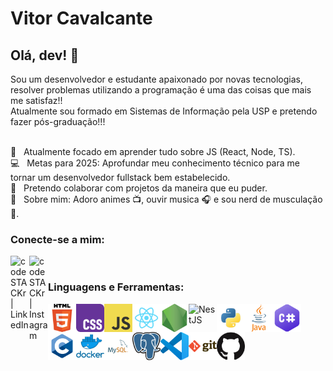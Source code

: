 # Vitor Cavalcante

## Olá, dev! 👋

Sou um desenvolvedor e estudante apaixonado por novas tecnologias, resolver problemas utilizando a programação é uma das coisas que mais me satisfaz!!
<br/>Atualmente sou formado em Sistemas de Informação pela USP e pretendo fazer pós-graduação!!!

 <br/> 🔭 &nbsp; Atualmente focado em aprender tudo sobre JS (React, Node, TS).
 <br/> :computer: &nbsp; Metas para 2025: Aprofundar meu conhecimento técnico para me tornar um desenvolvedor fullstack bem estabelecido. &nbsp; 
 <br/> :purple_heart: &nbsp; Pretendo colaborar com projetos da maneira que eu puder.
 <br/> 💬  &nbsp; Sobre mim: Adoro animes :tv:, ouvir musica :headphones: e sou nerd de musculação :muscle:.
 
 
 ### Conecte-se a mim:

[<img align="left" alt="codeSTACKr | LinkedIn" width="30" src="https://cdn.jsdelivr.net/npm/simple-icons@v3/icons/linkedin.svg" />][linkedin]
[<img align="left" alt="codeSTACKr | Instagram" width="30" src="https://cdn.jsdelivr.net/npm/simple-icons@v3/icons/instagram.svg" />][instagram]

<br />

 ### Linguagens e Ferramentas:
<img align="left" alt="HTML5" width="45" src="https://raw.githubusercontent.com/github/explore/80688e429a7d4ef2fca1e82350fe8e3517d3494d/topics/html/html.png" />
<img align="left" alt="CSS3" width="45" src="https://raw.githubusercontent.com/github/explore/80688e429a7d4ef2fca1e82350fe8e3517d3494d/topics/css/css.png" />
<img align="left" alt="JavaScript" width="45" src="https://raw.githubusercontent.com/github/explore/80688e429a7d4ef2fca1e82350fe8e3517d3494d/topics/javascript/javascript.png" />
<img align="left" alt="React" width="45" src="https://raw.githubusercontent.com/github/explore/80688e429a7d4ef2fca1e82350fe8e3517d3494d/topics/react/react.png" />
<img align="left" alt="Node.js" width="45" src="https://raw.githubusercontent.com/github/explore/80688e429a7d4ef2fca1e82350fe8e3517d3494d/topics/nodejs/nodejs.png" />
<img align="left" alt="NestJS" width="45" height="auto" src="https://nestjs.com/logo-small-gradient.d792062c.svg" />
<img align="left" alt="Python" width="45" src="https://raw.githubusercontent.com/github/explore/80688e429a7d4ef2fca1e82350fe8e3517d3494d/topics/python/python.png" />
<img align="left" alt="Java" width="45" src="https://raw.githubusercontent.com/github/explore/80688e429a7d4ef2fca1e82350fe8e3517d3494d/topics/java/java.png" />
<img align="left" alt="C#" width="45" src="https://raw.githubusercontent.com/github/explore/80688e429a7d4ef2fca1e82350fe8e3517d3494d/topics/csharp/csharp.png" />
<img align="left" alt="C" width="45" src="https://raw.githubusercontent.com/github/explore/80688e429a7d4ef2fca1e82350fe8e3517d3494d/topics/c/c.png" />
<img align="left" alt="Docker" width="45" src="https://raw.githubusercontent.com/github/explore/80688e429a7d4ef2fca1e82350fe8e3517d3494d/topics/docker/docker.png" />
<img align="left" alt="MySQL" width="45" src="https://raw.githubusercontent.com/github/explore/80688e429a7d4ef2fca1e82350fe8e3517d3494d/topics/mysql/mysql.png" />
<img align="left" alt="PostgreSQL" width="45" src="https://raw.githubusercontent.com/github/explore/80688e429a7d4ef2fca1e82350fe8e3517d3494d/topics/postgresql/postgresql.png" />
<img align="left" alt="Visual Studio Code" width="45" src="https://raw.githubusercontent.com/github/explore/80688e429a7d4ef2fca1e82350fe8e3517d3494d/topics/visual-studio-code/visual-studio-code.png" />
<img align="left" alt="Git" width="45" src="https://raw.githubusercontent.com/github/explore/80688e429a7d4ef2fca1e82350fe8e3517d3494d/topics/git/git.png" />
<img align="left" alt="GitHub" width="45" src="https://raw.githubusercontent.com/github/explore/78df643247d429f6cc873026c0622819ad797942/topics/github/github.png" />

<br />
<br />
 
<!-- ![Anurag's github stats](https://github-readme-stats.vercel.app/api?username=vitorcavalcante9&show_icons=true&theme=dark&count_private=true)
-->
<!--
**VitorCavalcante9/VitorCavalcante9** is a ✨ _special_ ✨ repository because its `README.md` (this file) appears on your GitHub profile.

Here are some ideas to get you started:

- 🔭 I’m currently working on ...
- 🌱 I’m currently learning ...
- 👯 I’m looking to collaborate on ...
- 🤔 I’m looking for help with ...
- 💬 Ask me about ...
- 📫 How to reach me: ...
- 😄 Pronouns: ...
- ⚡ Fun fact: ...
-->


[instagram]: https://www.instagram.com/v.cavalcante9
[linkedin]:  https://www.linkedin.com/in/vitor-silva-cavalcante-1b309020b/
